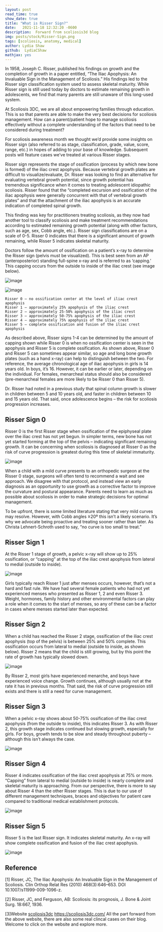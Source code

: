 ```yaml
---
layout: post
read_time: true
show_date: true
title: "What is Risser Sign?"
date:   2021-11-18 12:32:20 -0600
description:  Forward from scoliosis3d blog
img: posts/stock/Risser-Sign.png
tags: [scoliosis, anatomy, medical]
author: Lydia Shaw
github:  LydiaCShaw
mathjax: yes
---
```

In 1958, Joseph C. Risser, published his findings on growth and the completion of growth in a paper entitled, “The Iliac Apophysis: An Invaluable Sign in the Management of Scoliosis.” His findings led to the Risser sign classification system used to assess skeletal maturity. While Risser sign is still used today by doctors to estimate remaining growth in adolescents, we find that many parents are still unaware of this long-used system.

At Scoliosis 3DC, we are all about empowering families through education. This is so that parents are able to make the very best decisions for scoliosis management. How can a parent/patient hope to manage scoliosis effectively without a complete understanding of the factors that need to be considered during treatment?

For scoliosis awareness month we thought we’d provide some insights on Risser sign (also referred to as stage, classification, grade, value, score, range, etc.) in hopes of adding to your base of knowledge. Subsequent posts will feature cases we’ve treated at various Risser stages.

Risser sign represents the stage of ossification (process by which new bone is formed) of the iliac crest apophysis. Because vertebral growth plates are difficult to visualize/evaluate, Dr. Risser was looking to find an alternative for evaluating vertebral growth potential, since growth potential has tremendous significance when it comes to treating adolescent idiopathic scoliosis. Risser found that the “completed excursion and ossification of the iliac apophysis were generally concurrent with that of vertebral growth plates” and that the attachment of the iliac apophysis is an accurate indication of completed spinal growth. 

This finding was key for practitioners treating scoliosis, as they now had another tool to classify scoliosis and make treatment recommendations according to estimated remaining growth potential (along with other factors, such as age, sex, Cobb angle, etc.). Risser sign classifications are on a scale of 0-5. Risser 0 indicates that there is a significant amount of growth remaining, while Risser 5 indicates skeletal maturity.

Doctors follow the amount of ossification on a patient’s x-ray to determine the Risser sign (pelvis must be visualized). This is best seen from an AP (anteroposterior) standing full-spine x-ray and is referred to as ‘capping.’ This capping occurs from the outside to inside of the iliac crest (see image below).

![image](.\assets\img\posts\stock\Rissersign.png)

![image](.\assets\img\posts\stock\Risser-Sign.png)

```
Risser 0 – no ossification center at the level of iliac crest apophysis
Risser 1 – approximately 25% apophysis of the iliac crest
Risser 2 – approximately 25-50% apophysis of the iliac crest
Risser 3 – approximately 50-75% apophysis of the iliac crest
Risser 4 – approximately 75% apophysis of the iliac crest
Risser 5 – complete ossification and fusion of the iliac crest apophysis
```

As described above, Risser signs 1-4 can be determined by the amount of capping shown while Risser 0 is when no ossification center is seen in the apophysis and Risser 5 is complete ossification. As shown above, Risser 0 and Risser 5 can sometimes appear similar, so age and long bone growth plates (such as a hand x-ray) can help to distinguish between the two. For reference, the average chronological age of iliac apophysis in girls is 14 years old. In boys, it’s 16. However, it can be earlier or later, depending on the individual. For females, menarcheal status should also be considered (pre-menarcheal females are more likely to be Risser 0 than Risser 5).

Dr. Risser had noted in a previous study that spinal column growth is slower in children between 5 and 10 years old, and faster in children between 10 and 15 years old. That said, once adolescence begins – the risk for scoliosis progression increases.

## Risser Sign 0
Risser 0 is the first Risser stage when ossification of the epiphyseal plate over the iliac crest has not yet begun. In simpler terms, new bone has not yet started forming at the top of the pelvis – indicating significant remaining growth. It can be concerning when scoliosis is diagnosed at Risser 0 as the risk of curve progression is greatest during this time of skeletal immaturity.

![image](.\assets\img\posts\stock\Risser-0.png)

When a child with a mild curve presents to an orthopedic surgeon at the Risser 0 stage, surgeons will often tend to recommend a wait and see approach. We disagree with that protocol, and instead view an early diagnosis as an opportunity to use growth as a corrective factor to improve the curvature and postural appearance. Parents need to learn as much as possible about scoliosis in order to make strategic decisions for optimal management.

To be upfront, there is some limited literature stating that very mild curves may resolve. However, with Cobb angles ≥20º this isn’t a likely scenario. It’s why we advocate being proactive and treating sooner rather than later. As Christa Lehnert-Schroth used to say, “no curve is too small to treat.”

## Risser Sign 1
At the Risser 1 stage of growth, a pelvic x-ray will show up to 25% ossification, or “capping” at the top of the iliac crest apophysis from lateral to medial (outside to inside).

![image](.\assets\img\posts\stock\Risser-1.png)

Girls typically reach Risser 1 just after menses occurs, however, that’s not a hard and fast rule. We have had several female patients who had not yet experienced menses who presented as Risser 1, 2 and even Risser 3. Weight, hormones, family history and other environmental factors can play a role when it comes to the start of menses, so any of these can be a factor in cases where menses started later than expected. 

## Risser Sign 2

When a child has reached the Risser 2 stage, ossification of the iliac crest apophysis (top of the pelvis) is between 25% and 50% complete. This ossification occurs from lateral to medial (outside to inside, as shown below). Risser 2 means that the child is still growing, but by this point the rate of growth has typically slowed down.

![image](.\assets\img\posts\stock\Risser-2.png)

By Risser 2, most girls have experienced menarche, and boys have experienced voice change. Growth continues, although usually not at the rate it has in previous months. That said, the risk of curve progression still exists and there is still a need for curve management.

## Risser Sign 3

When a pelvic x-ray shows about 50-75% ossification of the iliac crest apophysis (from the outside to inside), this indicates Risser 3. As with Risser 2, this growth stage indicates continued but slowing growth, especially for girls. For boys, growth tends to be slow and steady throughout puberty – although this isn’t always the case. 

![image](.\assets\img\posts\stock\Risser-3.png)

## Risser Sign 4

Risser 4 indicates ossification of the iliac crest apophysis at 75% or more. “Capping” from lateral to medial (outside to inside) is nearly complete and skeletal maturity is approaching. From our perspective, there is more to say about Risser 4 than the other Risser stages. This is due to our use of different management techniques, braces and objectives for patient care compared to traditional medical establishment protocols.

![image](.\assets\img\posts\stock\Risser-4.png)

## Risser Sign 5

Risser 5 is the last Risser sign. It indicates skeletal maturity. An x-ray will show complete ossification and fusion of the iliac crest apophysis.

![image](.\assets\img\posts\stock\Risser-5.png)


## Reference

[1] Risser, JC, The Iliac Apophysis: An Invaluable Sign in the Management of Scoliosis. Clin Orthop Relat Res (2010) 468(3):646–653. DOI 10.1007/s11999-009-1096-z.

[2] Risser, JC, and Ferguson, AB: Scoliosis: its prognosis, J. Bone & Joint Surg. 18:667, 1936.

[3]Website [scoliosis3dc](https://scoliosis3dc.com/)
https://scoliosis3dc.com/
All the part forward from the above website, there are also some real clincal cases on their blog. Welcome to click on the website and explore more.
